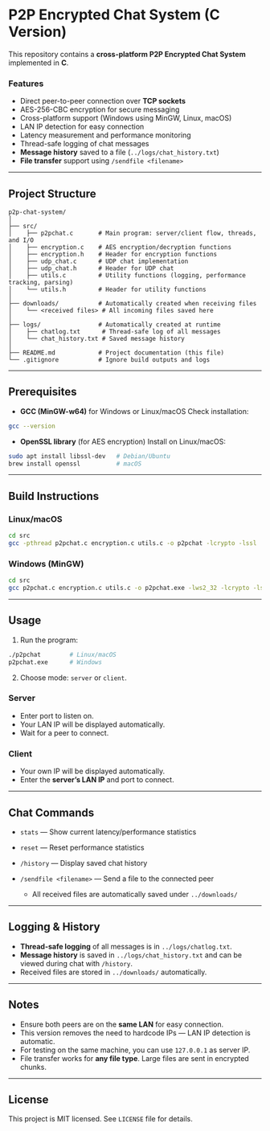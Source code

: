 # P2P Encrypted Chat System (C Version)

This repository contains a **cross-platform P2P Encrypted Chat System** implemented in **C**.

### Features

* Direct peer-to-peer connection over **TCP sockets**
* AES-256-CBC encryption for secure messaging
* Cross-platform support (Windows using MinGW, Linux, macOS)
* LAN IP detection for easy connection
* Latency measurement and performance monitoring
* Thread-safe logging of chat messages
* **Message history** saved to a file (`../logs/chat_history.txt`)
* **File transfer** support using `/sendfile <filename>`

---

## **Project Structure**

```
p2p-chat-system/
│
├── src/
│    ├── p2pchat.c       # Main program: server/client flow, threads, and I/O
│    ├── encryption.c    # AES encryption/decryption functions
│    ├── encryption.h    # Header for encryption functions
│    ├── udp_chat.c      # UDP chat implementation
│    ├── udp_chat.h      # Header for UDP chat
│    ├── utils.c         # Utility functions (logging, performance tracking, parsing)
│    └── utils.h         # Header for utility functions
│
├── downloads/           # Automatically created when receiving files
│    └── <received files> # All incoming files saved here
│
├── logs/                # Automatically created at runtime
│    ├── chatlog.txt      # Thread-safe log of all messages
│    └── chat_history.txt # Saved message history
│
├── README.md            # Project documentation (this file)
└── .gitignore           # Ignore build outputs and logs
```

---

## **Prerequisites**

* **GCC (MinGW-w64)** for Windows or Linux/macOS
  Check installation:

```bash
gcc --version
```

* **OpenSSL library** (for AES encryption)
  Install on Linux/macOS:

```bash
sudo apt install libssl-dev   # Debian/Ubuntu
brew install openssl          # macOS
```

---

## **Build Instructions**

### Linux/macOS

```bash
cd src
gcc -pthread p2pchat.c encryption.c utils.c -o p2pchat -lcrypto -lssl
```

### Windows (MinGW)

```bash
cd src
gcc p2pchat.c encryption.c utils.c -o p2pchat.exe -lws2_32 -lcrypto -lssl
```

---

## **Usage**

1. Run the program:

```bash
./p2pchat        # Linux/macOS
p2pchat.exe      # Windows
```

2. Choose mode: `server` or `client`.

### **Server**

* Enter port to listen on.
* Your LAN IP will be displayed automatically.
* Wait for a peer to connect.

### **Client**

* Your own IP will be displayed automatically.
* Enter the **server’s LAN IP** and port to connect.

---

## **Chat Commands**

* `stats` — Show current latency/performance statistics
* `reset` — Reset performance statistics
* `/history` — Display saved chat history
* `/sendfile <filename>` — Send a file to the connected peer

  * All received files are automatically saved under `../downloads/`

---

## **Logging & History**

* **Thread-safe logging** of all messages is in `../logs/chatlog.txt`.
* **Message history** is saved in `../logs/chat_history.txt` and can be viewed during chat with `/history`.
* Received files are stored in `../downloads/` automatically.

---

## **Notes**

* Ensure both peers are on the **same LAN** for easy connection.
* This version removes the need to hardcode IPs — LAN IP detection is automatic.
* For testing on the same machine, you can use `127.0.0.1` as server IP.
* File transfer works for **any file type**. Large files are sent in encrypted chunks.

---

## **License**

This project is MIT licensed. See `LICENSE` file for details.
